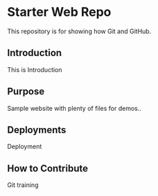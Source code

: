 # Starter Web Repo

This repository is for showing how Git and GitHub.

## Introduction

This is Introduction

## Purpose

Sample website with plenty of files for demos..

## Deployments
Deployment

## How to Contribute

Git training
